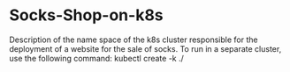# Socks-Shop-on-k8s
Description of the name space of the k8s cluster responsible for the deployment of a website for the sale of socks. To run in a separate cluster, use the following command:
kubectl create -k ./
